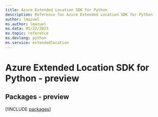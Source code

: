 ```yaml
---
title: Azure Extended Location SDK for Python
description: Reference for Azure Extended Location SDK for Python
author: lmazuel
ms.author: lmazuel
ms.data: 05/22/2023
ms.topic: reference
ms.devlang: python
ms.service: extendedlocation
---
```

# Azure Extended Location SDK for Python - preview
## Packages - preview
[!INCLUDE [packages](extended-location-index.md)]